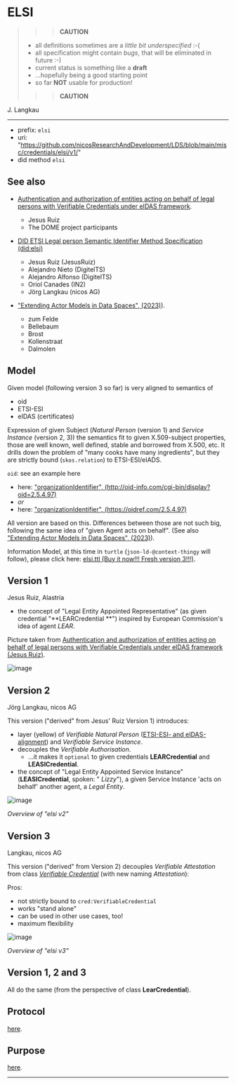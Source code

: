 # ELSI

> > > **CAUTION**
>
> - all definitions sometimes are a *little bit underspecified* :-(
> - all specification might contain *bugs*, that will be eliminated in future :-)
> - current status is something like a **draft**
> - ...hopefully being a good starting point
> - so far **NOT** usable for production!
>
> > > **CAUTION**

J. Langkau

---

- prefix: `elsi`
- uri: "https://github.com/nicosResearchAndDevelopment/LDS/blob/main/misc/credentials/elsi/v1/"
- did method `elsi`

## See also

- [Authentication and authorization of entities acting on behalf of legal persons with Verifiable Credentials under eIDAS framework](https://alastria.github.io/did-method-elsi/authn.html).
    - Jesus Ruiz
    - The DOME project participants

- [DID ETSI Legal person Semantic Identifier Method Specification (did:elsi)](https://alastria.github.io/did-method-elsi/)
    - Jesus Ruiz (JesusRuiz)
    - Alejandro Nieto (DigitelTS)
    - Alejandro Alfonso (DigitelTS)
    - Oriol Canades (IN2)
    - Jörg Langkau (nicos AG)

- ["Extending Actor Models in Data Spaces", (2023)](https://www.researchgate.net/publication/370414004_Extending_Actor_Models_in_Data_Spaces)).
    - zum Felde
    - Bellebaum
    - Brost
    - Kollenstraat
    - Dalmolen

## Model

Given model (following version 3 so far) is very aligned to semantics of

- oid
- ETSI-ESI
- eIDAS (certificates)

Expression of given Subject (*Natural Person* (version 1) and  *Service
Instance* (version 2, 3)) the semantics fit to given X.509-subject properties, those are well known, well defined, stable and borrowed from X.500, etc. It drills down the problem of "many cooks have many ingredients", but they are strictly bound (`skos.relation`) to ETSI-ESI/eIADS. 

`oid`: see an example here

- here: ["organizationIdentifier", (http://oid-info.com/cgi-bin/display?oid=2.5.4.97)](http://oid-info.com/cgi-bin/display?oid=2.5.4.97)
- *or*
- here: ["organizationIdentifier", (https://oidref.com/2.5.4.97)](https://oidref.com/2.5.4.97)

All version are based on this. Differences between those are not such big, following the same idea of "given Agent acts on behalf". (See also ["Extending Actor Models in Data Spaces", (2023)](https://www.researchgate.net/publication/370414004_Extending_Actor_Models_in_Data_Spaces)).

Information Model, at this time in `turtle` (`json-ld-@context-thingy` will follow), please click here: [elsi.ttl (Buy it now!!! Fresh version 3!!!)](./elsi.ttl).

## Version 1

Jesus Ruiz, Alastria

- the concept of "Legal Entity Appointed Representative" (as given credential "**LEARCredential
  **") inspired by European Commission's idea of agent *LEAR*.

Picture taken from [Authentication and authorization of entities acting on behalf of legal persons with Verifiable Credentials under eIDAS framework (Jesus Ruiz)](https://alastria.github.io/did-method-elsi/authn.html).

![image](https://alastria.github.io/did-method-elsi/builtassets/plantuml_47747c7c84b49ce4c8b0f3159b566ffc.png)

## Version 2

Jörg Langkau, nicos AG

This version ("derived" from Jesus' Ruiz Version 1) introduces:

- layer (yellow) of *Verifiable Natural
  Person* ([ETSI-ESI- and eIDAS-alignment](https://www.etsi.org/deliver/etsi_ts/119600_119699/119612/02.01.01_60/ts_119612v020101p.pdf)) and
  *Verifiable Service Instance*.
- decouples the *Verifiable Authorisation*.
    - ...it makes it `optional` to given credentials **LEARCredential** and **LEASICredential**.
- the concept of "Legal Entity Appointed Service Instance" (**LEASICredential**, spoken: "
  *Lizzy*"), a given Service Instance 'acts on behalf' another agent, a *Legal Entity*.

![image](./image/elsi.v2.png)

*Overview of "elsi v2"*

## Version 3

Langkau, nicos AG

This version ("derived" from Version 2) decouples *Verifiable Attestation* from class [*Verifiable
Credential*](https://www.w3.org/TR/vc-data-model-2.0/) (with new naming *Attestation*):

Pros:

- not strictly bound to `cred:VerifiableCredential`
- works "stand alone"
- can be used in other use cases, too!
- maximum flexibility

![image](./image/elsi.v3.png)

*Overview of "elsi v3"*

## Version 1, 2 and 3

All do the same (from the perspective of class **LearCredential**).

## Protocol

[here](./protocol/).

## Purpose

[here](./purpose/).

---